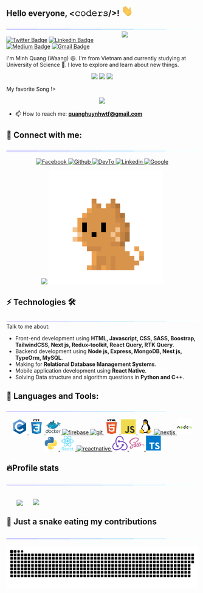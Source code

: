 <h2> Hello everyone, <𝚌𝚘𝚍𝚎𝚛𝚜/>! <img src="https://raw.githubusercontent.com/ABSphreak/ABSphreak/master/gifs/Hi.gif" width="30px"></h2>
<a href="https://www.facebook.com/NguyenDucLinhcntt/"><img src="https://github.com/MLX15/MLX15/blob/master/a.gif"></a>

<img align='right' src='https://user-images.githubusercontent.com/5713670/87202985-820dcb80-c2b6-11ea-9f56-7ec461c497c3.gif' width='200"'>

[![Twitter Badge](https://img.shields.io/badge/-@Shellofk-1ca0f1?style=flat-square&labelColor=1ca0f1&logo=twitter&logoColor=white&link=https://twitter.com/MLX151)](https://twitter.com/Shellofk) [![Linkedin Badge](https://img.shields.io/badge/-blue?style=flat-square&logo=Linkedin&logoColor=white&link=https://www.linkedin.com/in/quang-huynh-minh-020a79176/)](https://www.linkedin.com/in/quang-huynh-minh-020a79176/) [![Medium Badge](https://img.shields.io/badge/-@shelter-03a57a?style=flat-square&labelColor=000000&logo=Medium&link=https://medium.com/shelter)](https://medium.com/)
[![Gmail Badge](https://img.shields.io/badge/-quanghuynhwtf@gmail.com.com-c14438?style=flat-square&logo=Gmail&logoColor=white&link=mailto:quanghuynhwtf@gmail.com)](mailto:quanghuynhwtf@gmail.com)


I'm Minh Quang (Waang) 😃. I'm from Vietnam and currently studying at University of Science 🏫. I love to explore and learn about new things.

<p align="center">
  <img src="https://media3.giphy.com/media/SM3OPfKLXiuFSOvHhD/giphy.gif?cid=ecf05e47lpttlaj08drs9u35qwn73jsfeuz0bnoj7dt7rfpy&rid=giphy.gif&ct=s" width="170">
  <img src="https://media4.giphy.com/media/WUlplcMpOCEmTGBtBW/giphy.gif?cid=ecf05e47by0a2877muqydrspgxijdkwax9hgzw39o1c1tk9j&rid=giphy.gif&ct=s" width="180">
  <img src="https://media2.giphy.com/media/dWTi2yiBnSq1K2MkTE/giphy.gif?cid=ecf05e47by0a2877muqydrspgxijdkwax9hgzw39o1c1tk9j&rid=giphy.gif&ct=s" width="170">
</p>

My favorite Song !>
<div align="center">
  <a href="https://open.spotify.com/album/6Whp0T7d1SAt4gDUNkWWD1?highlight=spotify:track:18uwL0vNUanqZH0ro2QcOP">
    <img src="https://readme-spotify-tingz.vercel.app/api/now-playing">
  </a>
</div>

<!--
<div align="center">
  <a href="https://open.spotify.com/album/6Whp0T7d1SAt4gDUNkWWD1?highlight=spotify:track:18uwL0vNUanqZH0ro2QcOP">
    <img src="https://spotify-readme-theta-virid.vercel.app/api?scan=true&theme=dark" width="240px">
  </a>
</div>
-->

- 📫 How to reach me: **quanghuynhwtf@gmail.com**

## 💬 Connect with me:
<a href="https://www.facebook.com/NguyenDucLinhcntt/"><img src="https://github.com/MLX15/MLX15/blob/master/a.gif"></a>
<p align="center">
<a href="https://www.facebook.com/nhen.deophaitao">
    <img src="https://www.vectorlogo.zone/logos/facebook/facebook-official.svg" alt="Facebook" height="30" width="30">
</a>

<a href="https://github.com/orgball2608">
    <img src="https://www.vectorlogo.zone/logos/github/github-tile.svg" alt="Github" height="30" width="30">
</a>
  
<a href="https://dev.to/orgball2608">
    <img src="https://www.vectorlogo.zone/logos/devto/devto-icon.svg" alt="DevTo" height="30" width="30">
</a>
	
<a href="https://www.linkedin.com/in/quang-huynh-minh-020a79176/">
    <img src="https://www.vectorlogo.zone/logos/linkedin/linkedin-icon.svg" alt="Linkedin" height="30" width="30">
</a>
  
<a href="mailto:quanghuynhwtf@gmail.com">
    <img src="https://www.vectorlogo.zone/logos/google/google-icon.svg" alt="Google" height="30" width="30">
</a>
</p>

<p align="center"> 
  <img src="https://github.com/craftzdog/voxel-dog/blob/master/images/baked-textures.png" width="500" />
<img src="https://raw.githubusercontent.com/miguelbogota/miguelbogota/master/images/cat.gif" width="300" />
</p>



## ⚡ Technologies 🛠
<a href="https://www.facebook.com/NguyenDucLinhcntt/"><img src="https://github.com/MLX15/MLX15/blob/master/a.gif"></a>
Talk to me about:
- Front-end development using **HTML, Javascript, CSS, SASS, Boostrap, TailwindCSS, Next js, Redux-toolkit, React Query, RTK Query**.
- Backend development using **Node js, Express, MongoDB, Nest js, TypeOrm, MySQL**.
- Making for **Relational Database Management Systems**.
- Mobile application development using **React Native**.
- Solving Data structure and algorithm questions in **Python and C++**.
 
## 🎯 Languages and Tools:
<a href="https://www.facebook.com/NguyenDucLinhcntt/"><img src="https://github.com/MLX15/MLX15/blob/master/a.gif"></a>
<p align="center"> <a href="https://www.cprogramming.com/" target="_blank"> <img src="https://raw.githubusercontent.com/devicons/devicon/master/icons/c/c-original.svg" alt="c" width="40" height="40"/> </a> <a href="https://www.w3schools.com/css/" target="_blank"> <img src="https://raw.githubusercontent.com/devicons/devicon/master/icons/css3/css3-original-wordmark.svg" alt="css3" width="40" height="40"/> </a> <a href="https://www.docker.com/" target="_blank"> <img src="https://raw.githubusercontent.com/devicons/devicon/master/icons/docker/docker-original-wordmark.svg" alt="docker" width="40" height="40"/> </a> <a href="https://firebase.google.com/" target="_blank"> <img src="https://www.vectorlogo.zone/logos/firebase/firebase-icon.svg" alt="firebase" width="40" height="40"/> </a> <a href="https://git-scm.com/" target="_blank"> <img src="https://www.vectorlogo.zone/logos/git-scm/git-scm-icon.svg" alt="git" width="40" height="40"/> </a> <a href="https://www.w3.org/html/" target="_blank"> <img src="https://raw.githubusercontent.com/devicons/devicon/master/icons/html5/html5-original-wordmark.svg" alt="html5" width="40" height="40"/> </a>  <a href="https://developer.mozilla.org/en-US/docs/Web/JavaScript" target="_blank"> <img src="https://raw.githubusercontent.com/devicons/devicon/master/icons/javascript/javascript-original.svg" alt="javascript" width="40" height="40"/> </a> <a href="https://www.linux.org/" target="_blank"> <img src="https://raw.githubusercontent.com/devicons/devicon/master/icons/linux/linux-original.svg" alt="linux" width="40" height="40"/> </a> <a href="https://nextjs.org/" target="_blank"> <img src="https://raw.githubusercontent.com/bestofjs/bestofjs-webui/master/public/logos/nextjs.svg" alt="nextjs" width="40" height="40"/> </a> <a href="https://nodejs.org" target="_blank"> <img src="https://raw.githubusercontent.com/devicons/devicon/master/icons/nodejs/nodejs-original-wordmark.svg" alt="nodejs" width="40" height="40"/> </a> <a href="https://www.python.org" target="_blank"> <img src="https://raw.githubusercontent.com/devicons/devicon/master/icons/python/python-original.svg" alt="python" width="40" height="40"/> </a> <a href="https://reactjs.org/" target="_blank"> <img src="https://raw.githubusercontent.com/devicons/devicon/master/icons/react/react-original-wordmark.svg" alt="react" width="40" height="40"/> </a> <a href="https://reactnative.dev/" target="_blank"> <img src="https://reactnative.dev/img/header_logo.svg" alt="reactnative" width="40" height="40"/> </a> <a href="https://redux.js.org" target="_blank"> <img src="https://raw.githubusercontent.com/devicons/devicon/master/icons/redux/redux-original.svg" alt="redux" width="40" height="40"/> </a> <a href="https://sass-lang.com" target="_blank"> <img src="https://raw.githubusercontent.com/devicons/devicon/master/icons/sass/sass-original.svg" alt="sass" width="40" height="40"/> </a> <a href="https://www.typescriptlang.org/" target="_blank"> <img src="https://raw.githubusercontent.com/devicons/devicon/master/icons/typescript/typescript-original.svg" alt="typescript" width="40" height="40"/> </a> </p>

## <p align="left">🔥Profile stats</p>
<a href="https://www.facebook.com/NguyenDucLinhcntt/"><img src="https://github.com/MLX15/MLX15/blob/master/a.gif"></a>
<!-- https://github.com/anuraghazra/github-readme-stats -->
<br>
<div align=center>
<a href="#" title="orgball2608">
    <img width="315" align="center" src="https://github-readme-stats.vercel.app/api/top-langs/?username=orgball2608&hide=c%23,powershell,Mathematica,Ruby,Objective-C,Objective-C%2b%2b,Cuda&title_color=61dafb&text_color=ffffff&icon_color=61dafb&bg_color=20232a&langs_count=8&layout=compact&border_color=61dafb&hide_border=true" />
  </a>
  <a href="#" title="orgball2608">
    <img align="right" width="434" src="https://github-readme-stats.vercel.app/api?username=orgball2608&show_icons=true&theme=react&border_color=61dafb&hide_border=true" />
  </a>
</div>

## <p align="left">🐍 Just a snake eating my contributions</p>
<a href="https://www.facebook.com/NguyenDucLinhcntt/"><img src="https://github.com/MLX15/MLX15/blob/master/a.gif"></a>
<p align='center'>
<img src="https://github.com/MLX15/MLX15/blob/master/github-contribution-grid-snake.svg">
</p>
<br>
